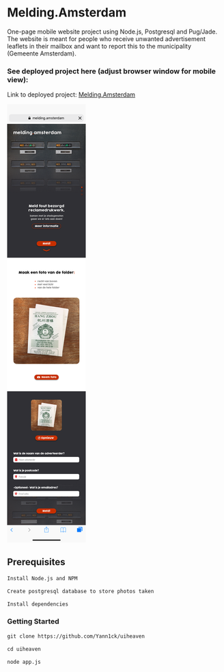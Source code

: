 # Melding.Amsterdam

One-page mobile website project using Node.js, Postgresql and Pug/Jade. The website is meant for people who receive unwanted advertisement leaflets in their mailbox and want to report this to the municipality (Gemeente Amsterdam).

### See deployed project here (adjust browser window for mobile view):

Link to deployed project: <a href="https://melding-amsterdam.yannickvisbeek.com">Melding.Amsterdam</a>

![alt text](https://github.com/Yann1ck/uiheaven/blob/master/public/images/LandingPage_OVERVIEW_02012018.png "Melding.Amsterdam Website")


## Prerequisites

```
Install Node.js and NPM
```

```
Create postgresql database to store photos taken
```

```
Install dependencies
```

### Getting Started
```
git clone https://github.com/Yann1ck/uiheaven
```

```
cd uiheaven
```

```
node app.js
```
